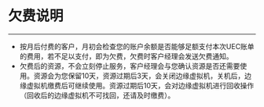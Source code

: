 # 欠费说明
------
- 按月后付费的客户，月初会检查您的账户余额是否能够足额支付本次UEC账单的费用，若不足以支付，即为欠费，欠费时客户经理会发送欠费通知。
- 欠费后的资源，不会立刻停止服务，客户经理会与您确认资源是否还需要使用。资源会为您保留10天，资源过期后3天，会关闭边缘虚拟机，关机后，边缘虚拟机缴费后可继续使用。资源过期后10天，会对边缘虚拟机进行回收操作（回收后的边缘虚拟机不可找回，还请及时缴费）。

